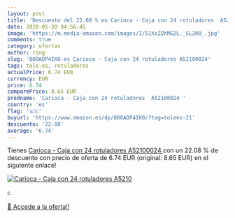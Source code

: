 ```yaml
---
layout: post
title: 'Descuento del 22.08 % en Carioca - Caja con 24 rotuladores  A5210'
date: 2020-05-20 04:56:45
image: 'https://m.media-amazon.com/images/I/51XcZQhMG2L._SL200_.jpg'
comments: true
category: ofertas
author: ring
slug: 'B00ADP4IK0-es Carioca - Caja con 24 rotuladores A52100024'
tags: tole.es, rotuladores
actualPrice: 6.74 EUR
currency: EUR
price: 6.74
comparePrice: 8.65 EUR
prodname: 'Carioca - Caja con 24 rotuladores  A52100024 '
country: 'es'
flag: '🇪🇸'
buyurl: 'https://www.amazon.es/dp/B00ADP4IK0/?tag=tolees-21'
descuento: '22.08'
average: '6.74'
---
```


Tienes [Carioca - Caja con 24 rotuladores  A52100024 ](https://www.amazon.es/dp/B00ADP4IK0/?tag=tolees-21) con un 22.08 % de descuento con precio de oferta de 6.74 EUR (original: 8.65 EUR) en el siguiente enlace!

[![Carioca - Caja con 24 rotuladores  A5210](https://m.media-amazon.com/images/I/51XcZQhMG2L._SL200_.jpg)](https://www.amazon.es/dp/B00ADP4IK0/?tag=tolees-21)

ℹ️:


[🛒 Accede a la oferta!!](https://www.amazon.es/dp/B00ADP4IK0/?tag=tolees-21)
